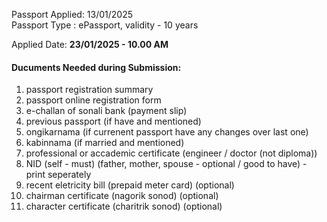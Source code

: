 Passport Applied: 13/01/2025 <br>
Passport Type   : ePassport, validity - 10 years

Applied Date: **23/01/2025 - 10.00 AM**

#### **Ducuments Needed during Submission:**
1. passport registration summary
2. passport online registration form
3. e-challan of sonali bank (payment slip)
4. previous passport (if have and mentioned)
5. ongikarnama (if currenent passport have any changes over last one)
6. kabinnama (if married and mentioned)
7. professional or accademic certificate (engineer / doctor (not diploma))
7. NID (self - must) (father, mother, spouse - optional / good to have) - print seperately
8. recent eletricity bill (prepaid meter card) (optional)
9. chairman certificate (nagorik sonod) (optional)
10. character certificate (charitrik sonod) (optional)